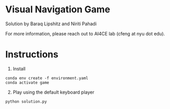 # Visual Navigation Game

Solution by Baraq Lipshitz and Niriti Pahadi

For more information, please reach out to AI4CE lab (cfeng at nyu dot edu).

# Instructions
1. Install
```commandline
conda env create -f environment.yaml
conda activate game
```

2. Play using the default keyboard player
```commandline
python solution.py
```
